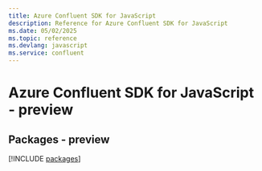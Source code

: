 ```yaml
---
title: Azure Confluent SDK for JavaScript
description: Reference for Azure Confluent SDK for JavaScript
ms.date: 05/02/2025
ms.topic: reference
ms.devlang: javascript
ms.service: confluent
---
```

# Azure Confluent SDK for JavaScript - preview
## Packages - preview
[!INCLUDE [packages](confluent-index.md)]